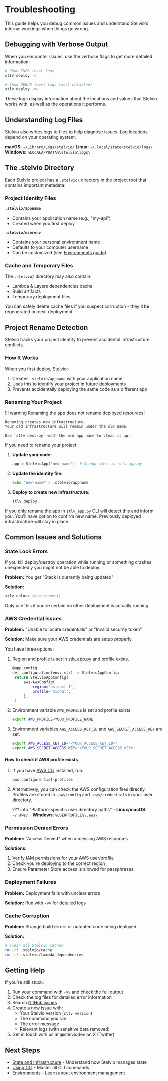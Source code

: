 # Troubleshooting

This guide helps you debug common issues and understand Stelvio's internal workings when things go wrong.

## Debugging with Verbose Output

When you encounter issues, use the verbose flags to get more detailed information:

```bash
# Show INFO level logs
stlv deploy -v

# Show DEBUG level logs (most detailed)
stlv deploy -vv
```

These logs display information about the locations and values that Stelvio works 
with, as well as the operations it performs.

## Understanding Log Files

Stelvio also writes logs to files to help diagnose issues. Log locations depend on your operating system:

**macOS:** `~/Library/Logs/stelvio/`
**Linux:** `~/.local/state/stelvio/logs/`
**Windows:** `%LOCALAPPDATA%\stelvio\logs\`


## The .stelvio Directory

Each Stelvio project has a `.stelvio/` directory in the project root that contains important metadata:

### Project Identity Files

**`.stelvio/appname`**
- Contains your application name (e.g., "my-api")
- Created when you first deploy

**`.stelvio/userenv`**
- Contains your personal environment name
- Defaults to your computer username
- Can be customized (see [Environments guide](environments.md#customizing-your-personal-environment-name))

### Cache and Temporary Files

The `.stelvio/` directory may also contain:
- Lambda & Layers dependencies cache
- Build artifacts
- Temporary deployment files

You can safely delete cache files if you suspect corruption - they'll be regenerated on next deployment.

## Project Rename Detection

Stelvio tracks your project identity to prevent accidental infrastructure conflicts.

### How It Works

When you first deploy, Stelvio:
1. Creates `.stelvio/appname` with your application name
2. Uses this to identify your project in future deployments
3. Prevents accidentally deploying the same code as a different app

### Renaming Your Project

!!! warning
    Renaming the app does not rename deployed resources!

    Renaming creates new infrastructure. 
    Your old infrastructure will remain under the old name. 
    
    Use `stlv destroy` with the old app name to clean it up.

If you need to rename your project:

1. **Update your code:**
   ```python
   app = StelvioApp("new-name")  # Change this in stlv_app.py
   ```

2. **Update the identity file:**
   ```bash
   echo "new-name" > .stelvio/appname
   ```

3. **Deploy to create new infrastructure:**
   ```bash
   stlv deploy
   ```


If you only rename the app in `stlv_app.py` CLI will detect this and inform you.
You'll have option to confirm new name. Previously deployed infrastructure will stay in place.

## Common Issues and Solutions

### State Lock Errors

If you kill deploy/destroy operation while running or something crashes 
unexpectedly you might not be able to deploy. 

**Problem:** You get "Stack is currently being updated"

**Solution:**
```bash
stlv unlock [environment]
```

Only use this if you're certain no other deployment is actually running.

### AWS Credential Issues

**Problem:** "Unable to locate credentials" or "Invalid security token"

**Solution:**
Make sure your AWS credentials are setup properly. 

You have three options: 

1. Region and profile is set in stlv_app.py and profile exists. 
   ```bash title="stlv_app.py" hl_lines="5 6"
   @app.config
   def configuration(env: str) -> StelvioAppConfig:
    return StelvioAppConfig(
        aws=AwsConfig(
            region="us-east-1",
            profile="michal",
        ),
    )
   ```

2. Environment variable `AWS_PROFILE` is set and profile exists:
   ```bash
   export AWS_PROFILE=YOUR_PROFILE_NAME
   ```

3. Environment variables `AWS_ACCESS_KEY_ID` and `AWS_SECRET_ACCESS_KEY` are set:
   ```bash
   export AWS_ACCESS_KEY_ID="<YOUR_ACCESS_KEY_ID>"
   export AWS_SECRET_ACCESS_KEY="<YOUR_SECRET_ACCESS_KEY>"
   ```
   
#### How to check if AWS profile exists

1. If you have [AWS CLI](https://docs.aws.amazon.com/cli/latest/userguide/cli-chap-welcome.html) 
   installed, run:
   ```bash
   aws configure list-profiles
   ```
2. Alternatively, you can check the AWS configuration files directly. 
   Profiles are stored in `.aws/config` and `.aws/credentials` in your user directory.

    ??? info "Platform-specific user directory paths"
        - **Linux/macOS**: `~/.aws/`
        - **Windows**: `%USERPROFILE%\.aws\`

### Permission Denied Errors

**Problem:** "Access Denied" when accessing AWS resources

**Solutions:**

1. Verify IAM permissions for your AWS user/profile
2. Check you're deploying to the correct region
3. Ensure Parameter Store access is allowed for passphrases

### Deployment Failures

**Problem:** Deployment fails with unclear errors

**Solution:**
Run with `-vv` for detailed logs

### Cache Corruption

**Problem:** Strange build errors or outdated code being deployed

**Solution:**
```bash
# Clear all Stelvio caches
rm -rf .stelvio/cache
rm -rf .stelvio/lambda_dependencies
```

## Getting Help

If you're still stuck:

1. Run your command with `-vv` and check the full output
2. Check the log files for detailed error information
3. Search [GitHub issues](https://github.com/stelviodev/stelvio/issues)
4. Create a new issue with:
    - Your Stelvio version (`stlv version`)
    - The command you ran
    - The error message
    - Relevant logs (with sensitive data removed)
5. Get in touch with us at @stelviodev on X (Twitter)

## Next Steps

- [State and Infrastructure](state-and-infrastructure.md) - Understand how Stelvio manages state
- [Using CLI](using-cli.md) - Master all CLI commands
- [Environments](environments.md) - Learn about environment management